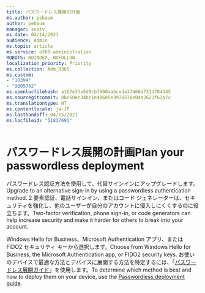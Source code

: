 ```yaml
---
title: パスワードレス展開の計画
ms.author: pebaum
author: pebaum
manager: scotv
ms.date: 04/14/2021
audience: Admin
ms.topic: article
ms.service: o365-administration
ROBOTS: NOINDEX, NOFOLLOW
localization_priority: Priority
ms.collection: Adm_O365
ms.custom:
- "10394"
- "9005762"
ms.openlocfilehash: a167e33a5d9cb7900aabceda37466d731d784345
ms.sourcegitcommit: 8bc60ec34bc1e40685e3976576e04a2623f63a7c
ms.translationtype: HT
ms.contentlocale: ja-JP
ms.lasthandoff: 04/15/2021
ms.locfileid: "51837691"
---
```

# <a name="plan-your-passwordless-deployment"></a><span data-ttu-id="72124-102">パスワードレス展開の計画</span><span class="sxs-lookup"><span data-stu-id="72124-102">Plan your passwordless deployment</span></span>

<span data-ttu-id="72124-103">パスワードレス認証方法を使用して、代替サインインにアップグレードします。</span><span class="sxs-lookup"><span data-stu-id="72124-103">Upgrade to an alternative sign-in by using a passwordless authentication method.</span></span> <span data-ttu-id="72124-104">2 要素認証、電話サインイン、またはコード ジェネレーターは、セキュリティを強化し、他のユーザーが自分のアカウントに侵入しにくくするのに役立ちます。</span><span class="sxs-lookup"><span data-stu-id="72124-104">Two-factor verification, phone sign-in, or code generators can help increase security and make it harder for others to break into your account.</span></span> 

<span data-ttu-id="72124-105">Windows Hello for Business、Microsoft Authentication アプリ、または FIDO2 セキュリティ キーから選択します。</span><span class="sxs-lookup"><span data-stu-id="72124-105">Choose from Windows Hello for Business, the Microsoft Authentication app, or FIDO2 security keys.</span></span> <span data-ttu-id="72124-106">お使いのデバイスで最適な方法とデバイスに展開する方法を特定するには、「[パスワードレス展開ガイド](https://admin.microsoft.com/adminportal/home?#/modernonboarding/passwordlesssetup)」を使用します。</span><span class="sxs-lookup"><span data-stu-id="72124-106">To determine which method is best and how to deploy them on your device, use the [Passwordless deployment guide](https://admin.microsoft.com/adminportal/home?#/modernonboarding/passwordlesssetup).</span></span> 

